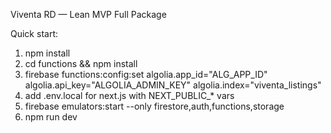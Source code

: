Viventa RD — Lean MVP Full Package

Quick start:
1. npm install
2. cd functions && npm install
3. firebase functions:config:set algolia.app_id="ALG_APP_ID" algolia.api_key="ALGOLIA_ADMIN_KEY" algolia.index="viventa_listings"
4. add .env.local for next.js with NEXT_PUBLIC_* vars
5. firebase emulators:start --only firestore,auth,functions,storage
6. npm run dev

